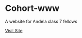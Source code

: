 # Cohort-www

A website for Andela class 7 fellows

[Visit Site](http://andela-toladele.github.io/cohort-www)
